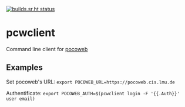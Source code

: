 [![builds.sr.ht status](https://builds.sr.ht/~flobar/pcwclient/commits/alpine.yml.svg)](https://builds.sr.ht/~flobar/pcwclient/commits/alpine.yml?)
# pcwclient

Command line client for [pocoweb](http://github.com/cisocrgroup/pocoweb)

## Examples
Set pocoweb's URL: `export POCOWEB_URL=https://pocoweb.cis.lmu.de`

Authentificate: `export POCOWEB_AUTH=$(pcwclient login -F '{{.Auth}}' user email)`